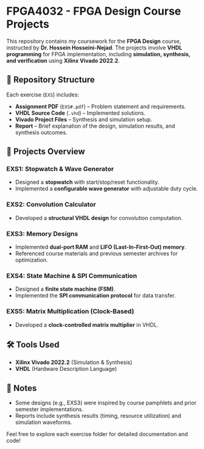 # FPGA4032 - FPGA Design Course Projects  

This repository contains my coursework for the **FPGA Design** course, instructed by **Dr. Hossein Hosseini-Nejad**. The projects involve **VHDL programming** for FPGA implementation, including **simulation, synthesis, and verification** using **Xilinx Vivado 2022.2**.  

## 📁 Repository Structure  
Each exercise (`EXS`) includes:  
- **Assignment PDF** (`EXS#.pdf`) – Problem statement and requirements.  
- **VHDL Source Code** (`.vhd`) – Implemented solutions.  
- **Vivado Project Files** – Synthesis and simulation setup.  
- **Report** – Brief explanation of the design, simulation results, and synthesis outcomes.  

## 🚀 Projects Overview  

### **EXS1: Stopwatch & Wave Generator**  
- Designed a **stopwatch** with start/stop/reset functionality.  
- Implemented a **configurable wave generator** with adjustable duty cycle.  

### **EXS2: Convolution Calculator**  
- Developed a **structural VHDL design** for convolution computation.  

### **EXS3: Memory Designs**  
- Implemented **dual-port RAM** and **LIFO (Last-In-First-Out) memory**.  
- Referenced course materials and previous semester archives for optimization.  

### **EXS4: State Machine & SPI Communication**  
- Designed a **finite state machine (FSM)**.  
- Implemented the **SPI communication protocol** for data transfer.  

### **EXS5: Matrix Multiplication (Clock-Based)**  
- Developed a **clock-controlled matrix multiplier** in VHDL.  

## 🛠 Tools Used  
- **Xilinx Vivado 2022.2** (Simulation & Synthesis)  
- **VHDL** (Hardware Description Language)  

## 📝 Notes  
- Some designs (e.g., EXS3) were inspired by course pamphlets and prior semester implementations.  
- Reports include synthesis results (timing, resource utilization) and simulation waveforms.  

Feel free to explore each exercise folder for detailed documentation and code!  
